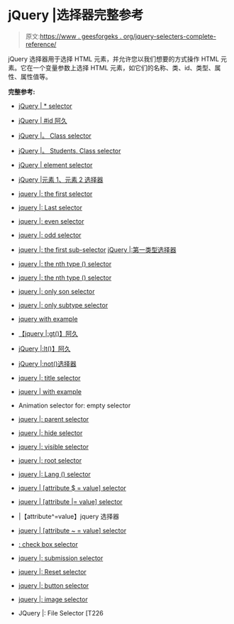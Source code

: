 # jQuery |选择器完整参考

> 原文:[https://www . geesforgeks . org/jquery-selecters-complete-reference/](https://www.geeksforgeeks.org/jquery-selectors-complete-reference/)

jQuery 选择器用于选择 HTML 元素，并允许您以我们想要的方式操作 HTML 元素。它在一个变量参数上选择 HTML 元素，如它们的名称、类、id、类型、属性、属性值等。

**完整参考:**

*   [jQuery | * selector](https://www.geeksforgeeks.org/jquery-selector/)
*   [jQuery | #id 阿久](https://www.geeksforgeeks.org/jquery-id-selector/)
*   [jQuery |。 Class selector](https://www.geeksforgeeks.org/jquery-class-selector/)
*   [jQuery |。 Students. Class selector](https://www.geeksforgeeks.org/jquery-multiple-classes-selector/)
*   [jQuery | element selector](https://www.geeksforgeeks.org/jquery-element-selector/)
*   [jQuery |元素 1、元素 2 选择器](https://www.geeksforgeeks.org/jquery-multiple-elements-selector/?ref=lbp)
*   [jquery |: the first selector](https://www.geeksforgeeks.org/jquery-first-selector/)
*   [jquery |: Last selector](https://www.geeksforgeeks.org/jquery-last-selector/)
*   [jquery |: even selector](https://www.geeksforgeeks.org/jquery-even-selector/)
*   [jquery |: odd selector](https://www.geeksforgeeks.org/jquery-odd-selector/)
*   [jquery |: the first sub-selector](https://www.geeksforgeeks.org/jquery-first-child-selector/)
[jQuery |:第一类型选择器](https://www.geeksforgeeks.org/jquery-first-of-type-selector/)

*   [jquery |: the nth type () selector](https://www.geeksforgeeks.org/jquery-nth-of-type-selector/)
*   [jquery |: the nth type () selector](https://www.geeksforgeeks.org/jquery-nth-last-of-type-selector/)
*   [jquery |: only son selector](https://www.geeksforgeeks.org/jquery-only-child-selector/)
*   [jquery |: only subtype selector](https://www.geeksforgeeks.org/jquery-only-of-type-selector/)
*   [jquery with example](https://www.geeksforgeeks.org/jquery-parent-child-selector/)
*   [【jquery |:gt()】阿久](https://www.geeksforgeeks.org/jquery-gt-selector/)
*   [jQuery |:lt()】阿久](https://www.geeksforgeeks.org/jquery-lt-selector/)
*   [jQuery |:not()选择器](https://www.geeksforgeeks.org/jquery-not-selector/)
*   [jquery |: title selector](https://www.geeksforgeeks.org/jquery-header-selector/)
*   [jquery | with example](https://www.geeksforgeeks.org/jquery-animated-selector-with-examples/)
*   Animation selector for: empty selector
*   [jquery |: parent selector](https://www.geeksforgeeks.org/jquery-parent-selector/)
*   [jquery |: hide selector](https://www.geeksforgeeks.org/jquery-hidden-selector/)
*   [jquery |: visible selector](https://www.geeksforgeeks.org/jquery-visible-selector/)
*   [jquery |: root selector](https://www.geeksforgeeks.org/jquery-root-selector/)
*   [jquery |: Lang () selector](https://www.geeksforgeeks.org/jquery-lang-selector/)

*   [jquery | [attribute $ = value] selector](https://www.geeksforgeeks.org/jquery-attributevalue-selector-3/?ref=lbp)
*   [jquery | [attribute |= value] selector](https://www.geeksforgeeks.org/jquery-attributevalue-selector-4/)
*   |【attribute^=value】jquery 选择器
*   [jquery | [attribute ~ = value] selector](https://www.geeksforgeeks.org/jquery-attributevalue-selector-7/)
*   [: check box selector](https://www.geeksforgeeks.org/jquery-attributevalue-selector-2/)
*   [jquery |: submission selector](https://www.geeksforgeeks.org/jquery-submit-selector/)
*   [jquery |: Reset selector](https://www.geeksforgeeks.org/jquery-reset-selector/)
*   [jquery |: button selector](https://www.geeksforgeeks.org/jquery-button-selector/)
*   [jquery |: image selector](https://www.geeksforgeeks.org/jquery-image-selector/)
*   JQuery |: File Selector [T226